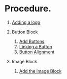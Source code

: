 # Procedure.

1. [Adding a logo ](procedures/adding_logo.md)
2. Button Block
    1. [Add Buttons ](procedures/adding_button.md)
    2. [Linking a Button ](procedures/linking_button.md)
    3. [Button Alignment ](procedures/button_alignment.md)
  
3. Image Block
    1.  [Add the Image Block ](procedures/add_image.md)
